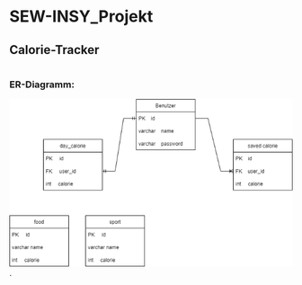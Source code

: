 # SEW-INSY_Projekt
## Calorie-Tracker
#

### ER-Diagramm:

![ER-Diagramm](DB_structure/ER_Projekt.drawio.png).
